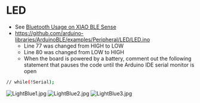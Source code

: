 # LED
* See [Bluetooth Usage on XIAO BLE Sense](https://wiki.seeedstudio.com/XIAO-BLE-Sense-Bluetooth-Usage/)
* https://github.com/arduino-libraries/ArduinoBLE/examples/Peripheral/LED/LED.ino
  * Line 77 was changed from HIGH to LOW
  * Line 80 was changed from LOW to HIGH
  * When the board is powered by a battery, comment out the following statement that pauses the code until the Arduino IDE serial monitor is open
```sh
// while(!Serial);
```

![LightBlue1.jpg](/lesson6/xiao/ble/Peripheral/LightBlue1.jpg)
![LightBlue2.jpg](/lesson6/xiao/ble/Peripheral/LightBlue2.jpg)
![LightBlue3.jpg](/lesson6/xiao/ble/Peripheral/LightBlue3.jpg)

